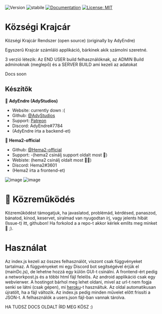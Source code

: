 ![Version](https://img.shields.io/badge/Version-0.8.0-blue.svg?cacheSeconds=2592000)
![stabile](https://img.shields.io/badge/stabile-green.svg?cacheSeconds=2592000)
[![Documentation](https://img.shields.io/badge/Documentation-In_Progress-yellow.svg)](https://example.org)
[![License: MIT](https://img.shields.io/badge/License-MIT-yellow.svg)](https://github.com/Hema2-official/Kozsegi_Krajcar/blob/main/LICENSE)
# Községi Krajcár
Községi Krajcár Rendszer (open source) (originally by AdyEndre)

Egyszerű Krajcár számláló applikáció, bárkinek akik számolni szeretné.

3 verzió létezik: Az END USER build felhasználóknak, az ADMIN Build adminoknak (meglepő) és a SERVER BUILD ami kezeli az adatokat

Docs soon

## Készítők
👤 **AdyEndre (AdyStudios)**
* Website: currently down :(
* Github: [@AdyStudios](https://github.com/AdyStudios)
* Support: [Patreon](https://patreon.com/adystudios)
* Discord: AdyEndre#7784
* (AdyEndre írta a backend-et)

👤 **Hema2-official**
* Github: [@Hema2-official](https://github.com/Hema2-official)
* Support: -(hema2 csinálj support oldalt most 🔫)
* Webiste: (hema2 csinálj oldalt most 🔫🔫)
* Discord: Hema2#3601
* (Hema2 írta a frontend-et)


![image](https://user-images.githubusercontent.com/74962285/148696448-63dc6158-7e41-4c51-b298-a0a553005a58.png)
![image](https://user-images.githubusercontent.com/74962285/148696709-e24e904f-5957-46ef-9db5-58119981857a.png)

# 🤝 Közreműködés
  Közreműködést támogatjuk, ha javaslatod, problémád, kérdésed, panaszod, bánatod, kínod, keservet, siralmad van nyugodtan írj, vagy jelents hibát (Issue-t) itt, githubon!
  Ha forkolod a a repo-t akkor kérlek említs meg minket 🙏 ;).
# Használat
  Az index.js kezeli az összes felhasználót, viszont csak függvényeket tartalmaz. A függvényeket mi egy Discord bot segítségével érjük el (mainDc.js), de lehetne hozzá egy külön   GUI-t csinálni.
  A frontend-ért pedig a networkpost.js és a többi html fájl felelős. Az android applikáció csak egy webvierwer. A hostingot bárhol meg lehet oldani, mivel az url-t nem fogja     senki se látni (csak gépen), mi [heroku](https://www.heroku.com)-t használtuk.
  Az oldal automatikusan újratölt, ha a fájl változik. Az index.js pedig minden művelet előtt frissíti a JSON-t.
  A felhasználók a users.json fájl-ban vannak tárolva.

HA TUDSZ DOCS OLDALT ÍRD MEG KÖSZ :)
